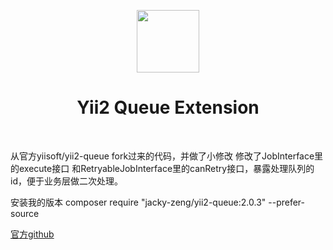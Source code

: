 <p align="center">
    <a href="https://github.com/yiisoft" target="_blank">
        <img src="https://avatars0.githubusercontent.com/u/993323" height="100px">
    </a>
    <h1 align="center">Yii2 Queue Extension</h1>
    <br>
</p>

从官方yiisoft/yii2-queue fork过来的代码，并做了小修改
修改了JobInterface里的execute接口 和RetryableJobInterface里的canRetry接口，暴露处理队列的id，便于业务层做二次处理。

安装我的版本 composer require "jacky-zeng/yii2-queue:2.0.3" --prefer-source

[官方github](https://github.com/yiisoft/yii2-queue)
